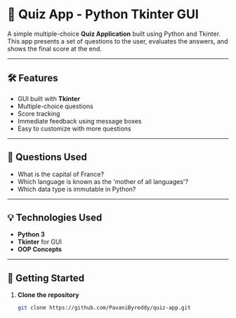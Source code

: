 # 🧠 Quiz App - Python Tkinter GUI

A simple multiple-choice **Quiz Application** built using Python and Tkinter. This app presents a set of questions to the user, evaluates the answers, and shows the final score at the end.

---

## 🛠️ Features

- GUI built with **Tkinter**
- Multiple-choice questions
- Score tracking
- Immediate feedback using message boxes
- Easy to customize with more questions

---



## 🧾 Questions Used

- What is the capital of France?
- Which language is known as the 'mother of all languages'?
- Which data type is immutable in Python?

---

## 💡 Technologies Used

- **Python 3**
- **Tkinter** for GUI
- **OOP Concepts**

---

## 🚀 Getting Started

1. **Clone the repository**  
   ```bash
   git clone https://github.com/PavaniByreddy/quiz-app.git
